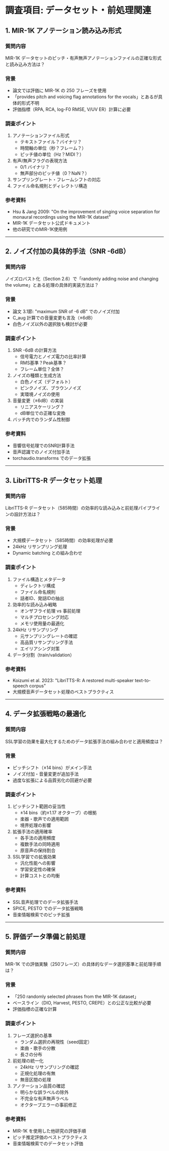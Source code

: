 # 調査項目: データセット・前処理関連

## 1. MIR-1K アノテーション読み込み形式

### 質問内容
MIR-1K データセットのピッチ・有声無声アノテーションファイルの正確な形式と読み込み方法は？

### 背景
- 論文では評価に MIR-1K の 250 フレーズを使用
- 「provides pitch and voicing flag annotations for the vocals」とあるが具体的形式不明
- 評価指標（RPA, RCA, log-F0 RMSE, V/UV ER）計算に必要

### 調査ポイント
1. アノテーションファイル形式
   - テキストファイル？バイナリ？
   - 時間軸の単位（秒？フレーム？）
   - ピッチ値の単位（Hz？MIDI？）
2. 有声/無声フラグの表現方法
   - 0/1 バイナリ？
   - 無声部分のピッチ値（0？NaN？）
3. サンプリングレート・フレームシフトの対応
4. ファイル命名規則とディレクトリ構造

### 参考資料
- Hsu & Jang 2009: "On the improvement of singing voice separation for monaural recordings using the MIR-1K dataset"
- MIR-1K データセット公式ドキュメント
- 他の研究でのMIR-1K使用例

---

## 2. ノイズ付加の具体的手法（SNR -6dB）

### 質問内容
ノイズロバスト化（Section 2.6）で「randomly adding noise and changing the volume」とある処理の具体的実装方法は？

### 背景
- 論文 3.1節: "maximum SNR of -6 dB" でのノイズ付加
- C_aug 計算での音量変更も言及（±6dB）
- 白色ノイズ以外の選択肢も検討が必要

### 調査ポイント
1. SNR -6dB の計算方法
   - 信号電力とノイズ電力の比率計算
   - RMS基準？Peak基準？
   - フレーム単位？全体？
2. ノイズの種類と生成方法
   - 白色ノイズ（デフォルト）
   - ピンクノイズ、ブラウンノイズ
   - 実環境ノイズの使用
3. 音量変更（±6dB）の実装
   - リニアスケーリング？
   - dB単位での正確な変換
4. バッチ内でのランダム性制御

### 参考資料
- 音響信号処理でのSNR計算手法
- 音声認識でのノイズ付加手法
- torchaudio.transforms でのデータ拡張

---

## 3. LibriTTS-R データセット処理

### 質問内容
LibriTTS-R データセット（585時間）の効率的な読み込みと前処理パイプラインの設計方法は？

### 背景
- 大規模データセット（585時間）の効率処理が必要
- 24kHz リサンプリング処理
- Dynamic batching との組み合わせ

### 調査ポイント
1. ファイル構造とメタデータ
   - ディレクトリ構成
   - ファイル命名規則
   - 話者ID、発話IDの抽出
2. 効率的な読み込み戦略
   - オンザフライ処理 vs 事前処理
   - マルチプロセシング対応
   - メモリ使用量の最適化
3. 24kHz リサンプリング
   - 元サンプリングレートの確認
   - 高品質リサンプリング手法
   - エイリアシング対策
4. データ分割（train/validation）

### 参考資料
- Koizumi et al. 2023: "LibriTTS-R: A restored multi-speaker text-to-speech corpus"
- 大規模音声データセット処理のベストプラクティス

---

## 4. データ拡張戦略の最適化

### 質問内容
SSL学習の効果を最大化するためのデータ拡張手法の組み合わせと適用頻度は？

### 背景
- ピッチシフト（±14 bins）がメイン手法
- ノイズ付加・音量変更が追加手法
- 過度な拡張による品質劣化の回避が必要

### 調査ポイント
1. ピッチシフト範囲の妥当性
   - ±14 bins（約±1.17 オクターブ）の根拠
   - 楽器・歌声での適用範囲
   - 境界処理の影響
2. 拡張手法の適用確率
   - 各手法の適用頻度
   - 複数手法の同時適用
   - 原音声の保持割合
3. SSL学習での拡張効果
   - 汎化性能への影響
   - 学習安定性の確保
   - 計算コストとの均衡

### 参考資料
- SSL音声処理でのデータ拡張手法
- SPICE, PESTO でのデータ拡張戦略
- 音楽情報検索でのピッチ拡張

---

## 5. 評価データ準備と前処理

### 質問内容
MIR-1K での評価実験（250フレーズ）の具体的なデータ選択基準と前処理手順は？

### 背景
- 「250 randomly selected phrases from the MIR-1K dataset」
- ベースライン（DIO, Harvest, PESTO, CREPE）との公正な比較が必要
- 評価指標の正確な計算

### 調査ポイント
1. フレーズ選択の基準
   - ランダム選択の再現性（seed固定）
   - 楽曲・歌手の分散
   - 長さの分布
2. 前処理の統一化
   - 24kHz リサンプリングの確認
   - 正規化処理の有無
   - 無音区間の処理
3. アノテーション品質の確認
   - 明らかな誤ラベルの除外
   - 不完全な有声無声ラベル
   - オクターブエラーの事前修正

### 参考資料
- MIR-1K を使用した他研究の評価手順
- ピッチ推定評価のベストプラクティス
- 音楽情報検索でのデータセット評価